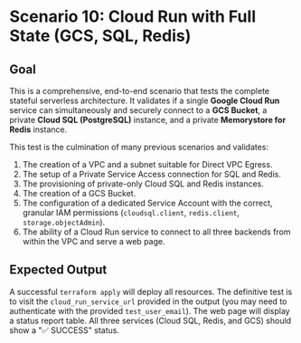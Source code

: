 # Scenario 10: Cloud Run with Full State (GCS, SQL, Redis)

## Goal
This is a comprehensive, end-to-end scenario that tests the complete stateful serverless architecture. It validates if a single **Google Cloud Run** service can simultaneously and securely connect to a **GCS Bucket**, a private **Cloud SQL (PostgreSQL)** instance, and a private **Memorystore for Redis** instance.

This test is the culmination of many previous scenarios and validates:
1.  The creation of a VPC and a subnet suitable for Direct VPC Egress.
2.  The setup of a Private Service Access connection for SQL and Redis.
3.  The provisioning of private-only Cloud SQL and Redis instances.
4.  The creation of a GCS Bucket.
5.  The configuration of a dedicated Service Account with the correct, granular IAM permissions (`cloudsql.client`, `redis.client`, `storage.objectAdmin`).
6.  The ability of a Cloud Run service to connect to all three backends from within the VPC and serve a web page.

## Expected Output
A successful `terraform apply` will deploy all resources. The definitive test is to visit the `cloud_run_service_url` provided in the output (you may need to authenticate with the provided `test_user_email`). The web page will display a status report table. All three services (Cloud SQL, Redis, and GCS) should show a "✅ SUCCESS" status.
